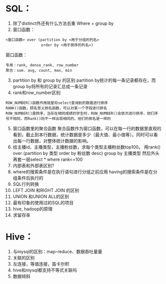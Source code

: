 # SQL：
1.	除了distinct外还有什么方法去重
Where + group by
2.	窗口函数：
```
<窗口函数> over (partition by <用于分组的列名>
                order by <用于排序的列名>)
```
窗口函数：
```
专用：rank, dense_rank, row_number
聚合：sum. avg, count, max, min
```
3.	partition by 和 group by 的区别
partition by统计的每一条记录都存在，而group by将所有的记录汇总成一条记录
4.	rank和row_number区别
```
ROW_NUMBER()函数作用就是将select查询到的数据进行排序
RANK()函数，顾名思义排名函数，可以对某一个字段进行排名
ROW_NUMBER()是排序，当存在相同成绩的学生时，ROW_NUMBER()会依次进行排序，他们序号不相同，而Rank()则不一样出现相同的，他们的排名是一样的
```

5.	窗口函数里的聚合函数
聚合函数作为窗口函数，可以在每一行的数据里直观的看到，截止到本行数据，统计数据是多少（最大值、最小值等）。同时可以看出每一行数据，对整体统计数据的影响。
6.	给主播id，主播类型，主播粉丝数，求每个类型主播粉丝数top100。
用rank() over (partition by 类型 order by 粉丝数 desc) group by 主播类型 然后外头再套一层select *  where rank<=100
7.	内部表和外部表区别?
8.	where的搜索条件是在执行语句进行分组之前应用
having的搜索条件是在分组条件后执行的
7.  SQL行列转换
8.  LEFT JOIN 和RIGHT JOIN 的区别
9.  UNION 和UNION ALL的区别
10. 最有印象的使用过的SQL的项目
4.  hive, hadoop的原理
5.  求留存率
# Hive：
1.	与mysql的区别：map-reduce、数据吞吐量量
2.	关联的区别
3.	左连接，等值连接，笛卡尔积
5.	hive和mysql都支持不等式关联吗
6.	数据倾斜